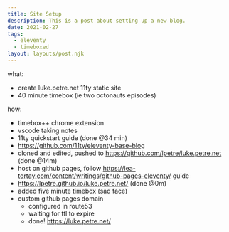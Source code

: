 ```yaml
---
title: Site Setup
description: This is a post about setting up a new blog.
date: 2021-02-27
tags:
  - eleventy
  - timeboxed
layout: layouts/post.njk
---
```


what:
 - create luke.petre.net 11ty static site
 - 40 minute timebox (ie two octonauts episodes)

how:
 - timebox++ chrome extension
 - vscode taking notes
 - 11ty quickstart guide (done @34 min)
 - https://github.com/11ty/eleventy-base-blog
 - cloned and edited, pushed to https://github.com/lpetre/luke.petre.net (done @14m)
 - host on github pages, follow https://lea-tortay.com/content/writings/github-pages-eleventy/ guide
 - https://lpetre.github.io/luke.petre.net/ (done @0m)
 - added five minute timebox (sad face)
 - custom github pages domain
    - configured in route53
    - waiting for ttl to expire
    - done! https://luke.petre.net/
